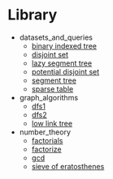 # Library
- datasets_and_queries
	- [binary indexed tree](datasets_and_queries/binary_indexed_tree.md)
	- [disjoint set](datasets_and_queries/disjoint_set.md)
	- [lazy segment tree](datasets_and_queries/lazy_segment_tree.md)
	- [potential disjoint set](datasets_and_queries/potential_disjoint_set.md)
	- [segment tree](datasets_and_queries/segment_tree.md)
	- [sparse table](datasets_and_queries/sparse_table.md)
- graph_algorithms
	- [dfs1](graph_algorithms/dfs1.md)
	- [dfs2](graph_algorithms/dfs2.md)
	- [low link tree](graph_algorithms/low_link_tree.md)
- number_theory
	- [factorials](number_theory/factorials.md)
	- [factorize](number_theory/factorize.md)
	- [gcd](number_theory/gcd.md)
	- [sieve of eratosthenes](number_theory/sieve_of_eratosthenes.md)
